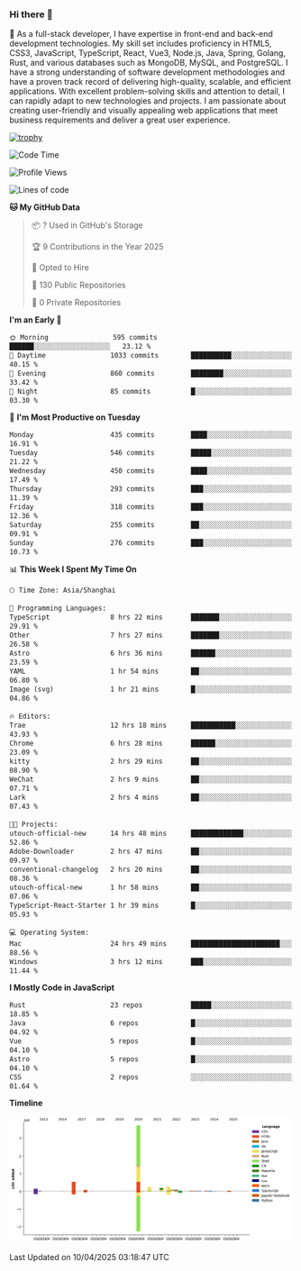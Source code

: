 ### Hi there 👋

🌱 As a full-stack developer, I have expertise in front-end and back-end development technologies. My skill set includes proficiency in HTML5, CSS3, JavaScript, TypeScript, React, Vue3, Node.js, Java, Spring, Golang, Rust, and various databases such as MongoDB, MySQL, and PostgreSQL. I have a strong understanding of software development methodologies and have a proven track record of delivering high-quality, scalable, and efficient applications. With excellent problem-solving skills and attention to detail, I can rapidly adapt to new technologies and projects. I am passionate about creating user-friendly and visually appealing web applications that meet business requirements and deliver a great user experience.

[![trophy](https://github-profile-trophy.vercel.app/?username=elton&rank=SECRET,SSS,SS,S,AAA,AA,A&theme=onedark&no-frame=true&margin-w=10)](https://github.com/ryo-ma/github-profile-trophy)

<!--START_SECTION:waka-->
![Code Time](http://img.shields.io/badge/Code%20Time-1%2C499%20hrs%2020%20mins-blue)

![Profile Views](http://img.shields.io/badge/Profile%20Views-0-blue)

![Lines of code](https://img.shields.io/badge/From%20Hello%20World%20I%27ve%20Written-5.6%20million%20lines%20of%20code-blue)

**🐱 My GitHub Data** 

> 📦 ? Used in GitHub's Storage 
 > 
> 🏆 9 Contributions in the Year 2025
 > 
> 💼 Opted to Hire
 > 
> 📜 130 Public Repositories 
 > 
> 🔑 0 Private Repositories 
 > 
**I'm an Early 🐤** 

```text
🌞 Morning                595 commits         ██████░░░░░░░░░░░░░░░░░░░   23.12 % 
🌆 Daytime                1033 commits        ██████████░░░░░░░░░░░░░░░   40.15 % 
🌃 Evening                860 commits         ████████░░░░░░░░░░░░░░░░░   33.42 % 
🌙 Night                  85 commits          █░░░░░░░░░░░░░░░░░░░░░░░░   03.30 % 
```
📅 **I'm Most Productive on Tuesday** 

```text
Monday                   435 commits         ████░░░░░░░░░░░░░░░░░░░░░   16.91 % 
Tuesday                  546 commits         █████░░░░░░░░░░░░░░░░░░░░   21.22 % 
Wednesday                450 commits         ████░░░░░░░░░░░░░░░░░░░░░   17.49 % 
Thursday                 293 commits         ███░░░░░░░░░░░░░░░░░░░░░░   11.39 % 
Friday                   318 commits         ███░░░░░░░░░░░░░░░░░░░░░░   12.36 % 
Saturday                 255 commits         ██░░░░░░░░░░░░░░░░░░░░░░░   09.91 % 
Sunday                   276 commits         ███░░░░░░░░░░░░░░░░░░░░░░   10.73 % 
```


📊 **This Week I Spent My Time On** 

```text
🕑︎ Time Zone: Asia/Shanghai

💬 Programming Languages: 
TypeScript               8 hrs 22 mins       ███████░░░░░░░░░░░░░░░░░░   29.91 % 
Other                    7 hrs 27 mins       ███████░░░░░░░░░░░░░░░░░░   26.58 % 
Astro                    6 hrs 36 mins       ██████░░░░░░░░░░░░░░░░░░░   23.59 % 
YAML                     1 hr 54 mins        ██░░░░░░░░░░░░░░░░░░░░░░░   06.80 % 
Image (svg)              1 hr 21 mins        █░░░░░░░░░░░░░░░░░░░░░░░░   04.86 % 

🔥 Editors: 
Trae                     12 hrs 18 mins      ███████████░░░░░░░░░░░░░░   43.93 % 
Chrome                   6 hrs 28 mins       ██████░░░░░░░░░░░░░░░░░░░   23.09 % 
kitty                    2 hrs 29 mins       ██░░░░░░░░░░░░░░░░░░░░░░░   08.90 % 
WeChat                   2 hrs 9 mins        ██░░░░░░░░░░░░░░░░░░░░░░░   07.71 % 
Lark                     2 hrs 4 mins        ██░░░░░░░░░░░░░░░░░░░░░░░   07.43 % 

🐱‍💻 Projects: 
utouch-official-new      14 hrs 48 mins      █████████████░░░░░░░░░░░░   52.86 % 
Adobe-Downloader         2 hrs 47 mins       ██░░░░░░░░░░░░░░░░░░░░░░░   09.97 % 
conventional-changelog   2 hrs 20 mins       ██░░░░░░░░░░░░░░░░░░░░░░░   08.36 % 
utouch-offical-new       1 hr 58 mins        ██░░░░░░░░░░░░░░░░░░░░░░░   07.06 % 
TypeScript-React-Starter 1 hr 39 mins        █░░░░░░░░░░░░░░░░░░░░░░░░   05.93 % 

💻 Operating System: 
Mac                      24 hrs 49 mins      ██████████████████████░░░   88.56 % 
Windows                  3 hrs 12 mins       ███░░░░░░░░░░░░░░░░░░░░░░   11.44 % 
```

**I Mostly Code in JavaScript** 

```text
Rust                     23 repos            █████░░░░░░░░░░░░░░░░░░░░   18.85 % 
Java                     6 repos             █░░░░░░░░░░░░░░░░░░░░░░░░   04.92 % 
Vue                      5 repos             █░░░░░░░░░░░░░░░░░░░░░░░░   04.10 % 
Astro                    5 repos             █░░░░░░░░░░░░░░░░░░░░░░░░   04.10 % 
CSS                      2 repos             ░░░░░░░░░░░░░░░░░░░░░░░░░   01.64 % 
```



**Timeline**

![Lines of Code chart](https://raw.githubusercontent.com/elton/elton/main/assets/bar_graph.png)


 Last Updated on 10/04/2025 03:18:47 UTC
<!--END_SECTION:waka-->

<!--
**elton/elton** is a ✨ _special_ ✨ repository because its `README.md` (this file) appears on your GitHub profile.

Here are some ideas to get you started:

- 🔭 I’m currently working on ...
- 🌱 I’m currently learning ...
- 👯 I’m looking to collaborate on ...
- 🤔 I’m looking for help with ...
- 💬 Ask me about ...
- 📫 How to reach me: ...
- 😄 Pronouns: ...
- ⚡ Fun fact: ...
-->
